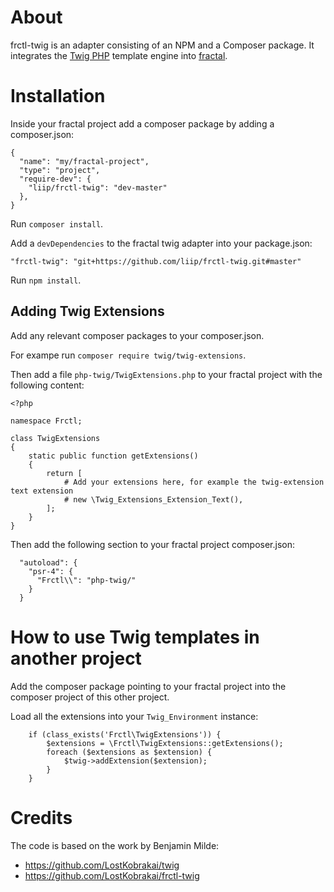 # About

frctl-twig is an adapter consisting of an NPM and a Composer package.
It integrates the [Twig PHP](https://twig.symfony.com) template engine into [fractal](https://fractal.build).

# Installation

Inside your fractal project add a composer package by adding a composer.json:

```
{
  "name": "my/fractal-project",
  "type": "project",
  "require-dev": {
    "liip/frctl-twig": "dev-master"
  },
}
```

Run `composer install`.

Add a `devDependencies` to the fractal twig adapter into your package.json:

    "frctl-twig": "git+https://github.com/liip/frctl-twig.git#master"

Run `npm install`.

## Adding Twig Extensions

Add any relevant composer packages to your composer.json.

For exampe run `composer require twig/twig-extensions`.

Then add a file `php-twig/TwigExtensions.php` to your fractal project with the following content:

```
<?php

namespace Frctl;

class TwigExtensions
{
    static public function getExtensions()
    {
        return [
            # Add your extensions here, for example the twig-extension text extension
            # new \Twig_Extensions_Extension_Text(),
        ];
    }
}
```

Then add the following section to your fractal project composer.json:

```
  "autoload": {
    "psr-4": {
      "Frctl\\": "php-twig/"
    }
  }

```

# How to use Twig templates in another project

Add the composer package pointing to your fractal project into the composer project of this other project.

Load all the extensions into your `Twig_Environment` instance:

```
    if (class_exists('Frctl\TwigExtensions')) {
        $extensions = \Frctl\TwigExtensions::getExtensions();
        foreach ($extensions as $extension) {
            $twig->addExtension($extension);
        }
    }
```

# Credits

The code is based on the work by Benjamin Milde:
* https://github.com/LostKobrakai/twig
* https://github.com/LostKobrakai/frctl-twig
